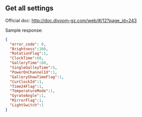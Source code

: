 ## Get all settings

Official doc: <http://doc.divoom-gz.com/web/#/12?page_id=243>

Sample response:

```json
{
  "error_code": 0,
  "Brightness":100,
  "RotationFlag":1,
  "ClockTime":60,
  "GalleryTime":60,
  "SingleGalleyTime":5,
  "PowerOnChannelId":1,
  "GalleryShowTimeFlag":1,
  "CurClockId":1,
  "Time24Flag":1,
  "TemperatureMode":1,
  "GyrateAngle":1,
  "MirrorFlag":1,
  "LightSwitch":1
}
```